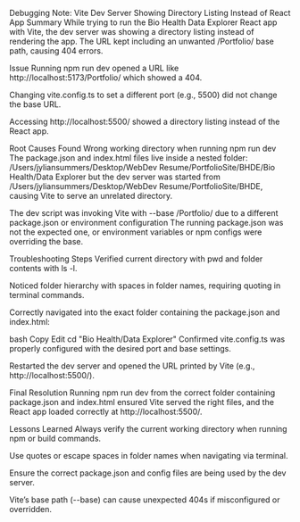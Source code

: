 Debugging Note: Vite Dev Server Showing Directory Listing Instead of React App
Summary
While trying to run the Bio Health Data Explorer React app with Vite, the dev server was showing a directory listing instead of rendering the app. The URL kept including an unwanted /Portfolio/ base path, causing 404 errors.

Issue
Running npm run dev opened a URL like http://localhost:5173/Portfolio/ which showed a 404.

Changing vite.config.ts to set a different port (e.g., 5500) did not change the base URL.

Accessing http://localhost:5500/ showed a directory listing instead of the React app.

Root Causes Found
Wrong working directory when running npm run dev
The package.json and index.html files live inside a nested folder:
/Users/jyliansummers/Desktop/WebDev Resume/PortfolioSite/BHDE/Bio Health/Data Explorer
but the dev server was started from /Users/jyliansummers/Desktop/WebDev Resume/PortfolioSite/BHDE, causing Vite to serve an unrelated directory.

The dev script was invoking Vite with --base /Portfolio/ due to a different package.json or environment configuration
The running package.json was not the expected one, or environment variables or npm configs were overriding the base.

Troubleshooting Steps
Verified current directory with pwd and folder contents with ls -l.

Noticed folder hierarchy with spaces in folder names, requiring quoting in terminal commands.

Correctly navigated into the exact folder containing the package.json and index.html:

bash
Copy
Edit
cd "Bio Health/Data Explorer"
Confirmed vite.config.ts was properly configured with the desired port and base settings.

Restarted the dev server and opened the URL printed by Vite (e.g., http://localhost:5500/).

Final Resolution
Running npm run dev from the correct folder containing package.json and index.html ensured Vite served the right files, and the React app loaded correctly at http://localhost:5500/.

Lessons Learned
Always verify the current working directory when running npm or build commands.

Use quotes or escape spaces in folder names when navigating via terminal.

Ensure the correct package.json and config files are being used by the dev server.

Vite’s base path (--base) can cause unexpected 404s if misconfigured or overridden.


